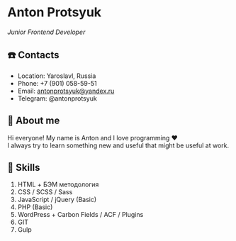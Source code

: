 # Anton Protsyuk
*Junior Frontend Developer*

## ☎️ Contacts
* Location: Yaroslavl, Russia
* Phone: +7 (901) 058-59-51
* Email: antonprotsyuk@yandex.ru
* Telegram: @antonprotsyuk

## 👋 About me
Hi everyone! My name is Anton and I love programming ❤️  
I always try to learn something new and useful that might be useful at work.

## 💪 Skills
1. HTML + БЭМ методология
1. CSS / SCSS / Sass
1. JavaScript / jQuery (Basic)
1. PHP (Basic)
1. WordPress + Carbon Fields / ACF / Plugins
1. GIT
1. Gulp